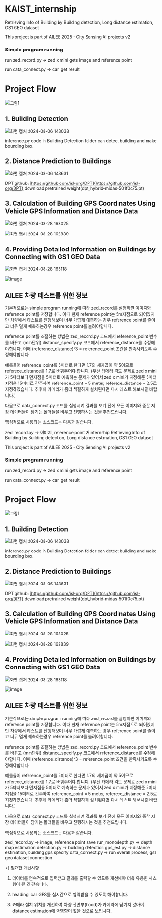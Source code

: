 # KAIST_internship
Retrieving Info of Building by Building detection, Long distance estimation, GS1 GEO dataset

This project is part of AILEE 2025 - City Sensing AI projects v2

### Simple program running
run zed_record.py -> zed x mini gets image and reference point

run data_connect.py -> can get result

# Project Flow

![그림1](https://github.com/user-attachments/assets/e88dbe8b-729d-4813-aadc-83634a538970)


## 1. Building Detection
![화면 캡처 2024-08-06 143038](https://github.com/user-attachments/assets/1a64bdeb-996a-4b28-a091-2dae6ff42c32)

inference.py code in Building Detection folder can detect building and make bounding box. 

## 2. Distance Prediction to Buildings
![화면 캡처 2024-08-06 143631](https://github.com/user-attachments/assets/d55c6042-27ee-4349-9f28-7f670fc149b0)

DPT github: [https://github.com/isl-org/DPT](https://github.com/isl-org/DPT)
download pretrained weight(dpt_hybrid-midas-501f0c75.pt)

## 3. Calculation of Building GPS Coordinates Using Vehicle GPS Information and Distance Data

![화면 캡처 2024-08-28 163025](https://github.com/user-attachments/assets/bea89d76-5c94-4e38-8550-bdd6a318d599)


![화면 캡처 2024-08-28 162839](https://github.com/user-attachments/assets/d7c1f760-76f4-4d1c-a4a5-e1e01f926b9e)



## 4. Providing Detailed Information on Buildings by Connecting with GS1 GEO Data

![화면 캡처 2024-08-28 163118](https://github.com/user-attachments/assets/87d6b704-676a-4389-be01-3ea302553df5)

![image](https://github.com/user-attachments/assets/3d4ebb4c-f1b1-4379-b5a4-e34c3e33b59b)





## AILEE 차량 테스트를 위한 정보

기본적으로는 simple program running에 따라 zed_record를 실행하면 이미지와 reference point를 저장합니다.
이때 현재 reference point는 5m지점으로 되어있지만 차량에서 테스트를 진행해보며 너무 가깝게 예측하는 경우 reference point를 줄이고 너무 멀게 예측하는경우 reference point를 늘려야합니다.

reference point를 조절하는 방법은 zed_record.py 코드에서 reference_point 변수를 바꾸고 (mm단위) distance_specify.py 코드에서 reference_distance를 수정해야합니다. 이때 (reference_distance)^3 = reference_point 조건을 만족시키도록 수정해야합니다.

예를들어 reference_point를 5미터로 한다면 1.7의 세제곱이 약 5이므로 referece_distance를 1.7로 바꿔주어야 합니다.
(우선 카메라 각도 문제로 zed x mini가 5미터보다 먼지점을 5미터로 예측하는 문제가 있어서 zed x mini가 지정해준 5미터 지점을 15미터로 간주하여 reference_point = 5 meter, referece_distance = 2.5로 지정하였습니다. 추후에 카메라가 좀더 적절하게 설치된다면 다시 테스트 해보시길 바랍니다.)

다음으로 data_connect.py 코드를 실행시켜 결과를 보기 전에 모든 이미지와 중간 저장 데이터들이 담기는 폴더들을 비우고 진행하시는 것을 추천드립니다.

핵심적으로 사용되는 소스코드는 다음과 같습니다.

zed_record.py -> 이미지, reference point 저internship
Retrieving Info of Building by Building detection, Long distance estimation, GS1 GEO dataset

This project is part of AILEE 2025 - City Sensing AI projects v2

### Simple program running
run zed_record.py -> zed x mini gets image and reference point

run data_connect.py -> can get result

# Project Flow

![그림1](https://github.com/user-attachments/assets/e88dbe8b-729d-4813-aadc-83634a538970)


## 1. Building Detection
![화면 캡처 2024-08-06 143038](https://github.com/user-attachments/assets/1a64bdeb-996a-4b28-a091-2dae6ff42c32)

inference.py code in Building Detection folder can detect building and make bounding box. 

## 2. Distance Prediction to Buildings
![화면 캡처 2024-08-06 143631](https://github.com/user-attachments/assets/d55c6042-27ee-4349-9f28-7f670fc149b0)

DPT github: [https://github.com/isl-org/DPT](https://github.com/isl-org/DPT)
download pretrained weight(dpt_hybrid-midas-501f0c75.pt)

## 3. Calculation of Building GPS Coordinates Using Vehicle GPS Information and Distance Data

![화면 캡처 2024-08-28 163025](https://github.com/user-attachments/assets/bea89d76-5c94-4e38-8550-bdd6a318d599)


![화면 캡처 2024-08-28 162839](https://github.com/user-attachments/assets/d7c1f760-76f4-4d1c-a4a5-e1e01f926b9e)



## 4. Providing Detailed Information on Buildings by Connecting with GS1 GEO Data

![화면 캡처 2024-08-28 163118](https://github.com/user-attachments/assets/87d6b704-676a-4389-be01-3ea302553df5)

![image](https://github.com/user-attachments/assets/3d4ebb4c-f1b1-4379-b5a4-e34c3e33b59b)





## AILEE 차량 테스트를 위한 정보

기본적으로는 simple program running에 따라 zed_record를 실행하면 이미지와 reference point를 저장합니다.
이때 현재 reference point는 5m지점으로 되어있지만 차량에서 테스트를 진행해보며 너무 가깝게 예측하는 경우 reference point를 줄이고 너무 멀게 예측하는경우 reference point를 늘려야합니다.

reference point를 조절하는 방법은 zed_record.py 코드에서 reference_point 변수를 바꾸고 (mm단위) distance_specify.py 코드에서 reference_distance를 수정해야합니다. 이때 (reference_distance)^3 = reference_point 조건을 만족시키도록 수정해야합니다.

예를들어 reference_point를 5미터로 한다면 1.7의 세제곱이 약 5이므로 referece_distance를 1.7로 바꿔주어야 합니다.
(우선 카메라 각도 문제로 zed x mini가 5미터보다 먼지점을 5미터로 예측하는 문제가 있어서 zed x mini가 지정해준 5미터 지점을 15미터로 간주하여 reference_point = 5 meter, referece_distance = 2.5로 지정하였습니다. 추후에 카메라가 좀더 적절하게 설치된다면 다시 테스트 해보시길 바랍니다.)

다음으로 data_connect.py 코드를 실행시켜 결과를 보기 전에 모든 이미지와 중간 저장 데이터들이 담기는 폴더들을 비우고 진행하시는 것을 추천드립니다.

핵심적으로 사용되는 소스코드는 다음과 같습니다.

zed_record.py -> image, reference point save
run_monodepth.py -> depth map estimation
detection.py -> building detection
gps_est.py -> distance estimation, building gps specify
data_connect.py -> run overall process, gs1 geo dataset connection


+) 필요한 개선사항

1. 데이터를 연속적으로 입력받고 결과를 출력할 수 있도록 개선해야 더욱 유용한 시스템이 될 것 같습니다.

2. heading, car GPS를 실시간으로 입력받을 수 있도록 해야합니다.

3. 카메라 설치 위치를 개선하여 차량 전면부(hood)가 카메라에 담기지 않아야 distance estimation에 악영향이 없을 것으로 보입니다.

